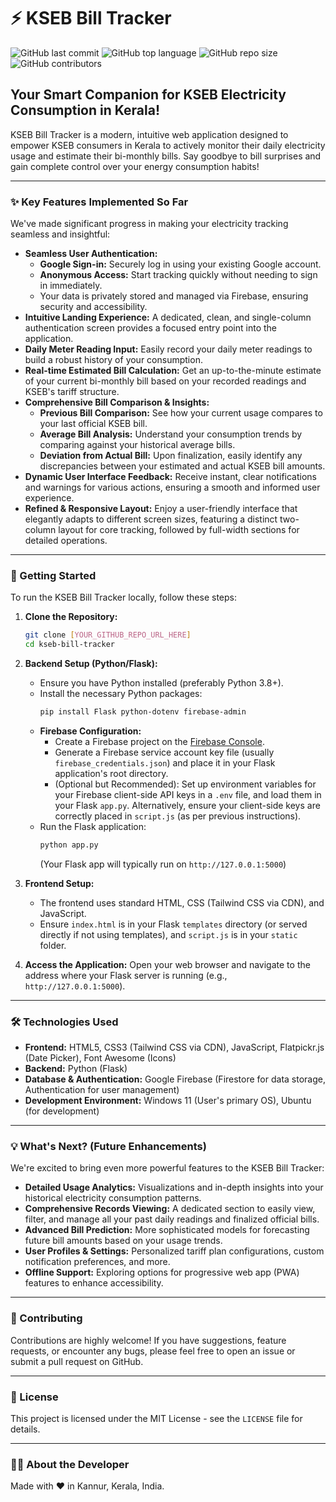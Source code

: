 # ⚡ KSEB Bill Tracker
![GitHub last commit](https://img.shields.io/github/last-commit/AkzXrated/KSEB_BILL_TRACKER_APP) 
![GitHub top language](https://img.shields.io/github/languages/top/AkzXrated/KSEB_BILL_TRACKER_APP)
![GitHub repo size](https://img.shields.io/github/repo-size/AkzXrated/KSEB_BILL_TRACKER_APP)
![GitHub contributors](https://img.shields.io/github/contributors/AkzXrated/KSEB_BILL_TRACKER_APP)
## Your Smart Companion for KSEB Electricity Consumption in Kerala!

KSEB Bill Tracker is a modern, intuitive web application designed to empower KSEB consumers in Kerala to actively monitor their daily electricity usage and estimate their bi-monthly bills. Say goodbye to bill surprises and gain complete control over your energy consumption habits!

---

### ✨ Key Features Implemented So Far

We've made significant progress in making your electricity tracking seamless and insightful:

* **Seamless User Authentication:**
    * **Google Sign-in:** Securely log in using your existing Google account.
    * **Anonymous Access:** Start tracking quickly without needing to sign in immediately.
    * Your data is privately stored and managed via Firebase, ensuring security and accessibility.
* **Intuitive Landing Experience:** A dedicated, clean, and single-column authentication screen provides a focused entry point into the application.
* **Daily Meter Reading Input:** Easily record your daily meter readings to build a robust history of your consumption.
* **Real-time Estimated Bill Calculation:** Get an up-to-the-minute estimate of your current bi-monthly bill based on your recorded readings and KSEB's tariff structure.
* **Comprehensive Bill Comparison & Insights:**
    * **Previous Bill Comparison:** See how your current usage compares to your last official KSEB bill.
    * **Average Bill Analysis:** Understand your consumption trends by comparing against your historical average bills.
    * **Deviation from Actual Bill:** Upon finalization, easily identify any discrepancies between your estimated and actual KSEB bill amounts.
* **Dynamic User Interface Feedback:** Receive instant, clear notifications and warnings for various actions, ensuring a smooth and informed user experience.
* **Refined & Responsive Layout:** Enjoy a user-friendly interface that elegantly adapts to different screen sizes, featuring a distinct two-column layout for core tracking, followed by full-width sections for detailed operations.

---

### 🚀 Getting Started

To run the KSEB Bill Tracker locally, follow these steps:

1.  **Clone the Repository:**
    ```bash
    git clone [YOUR_GITHUB_REPO_URL_HERE]
    cd kseb-bill-tracker
    ```
2.  **Backend Setup (Python/Flask):**
    * Ensure you have Python installed (preferably Python 3.8+).
    * Install the necessary Python packages:
        ```bash
        pip install Flask python-dotenv firebase-admin
        ```
    * **Firebase Configuration:**
        * Create a Firebase project on the [Firebase Console](https://console.firebase.google.com/).
        * Generate a Firebase service account key file (usually `firebase_credentials.json`) and place it in your Flask application's root directory.
        * (Optional but Recommended): Set up environment variables for your Firebase client-side API keys in a `.env` file, and load them in your Flask `app.py`. Alternatively, ensure your client-side keys are correctly placed in `script.js` (as per previous instructions).
    * Run the Flask application:
        ```bash
        python app.py
        ```
        (Your Flask app will typically run on `http://127.0.0.1:5000`)

3.  **Frontend Setup:**
    * The frontend uses standard HTML, CSS (Tailwind CSS via CDN), and JavaScript.
    * Ensure `index.html` is in your Flask `templates` directory (or served directly if not using templates), and `script.js` is in your `static` folder.

4.  **Access the Application:**
    Open your web browser and navigate to the address where your Flask server is running (e.g., `http://127.0.0.1:5000`).

---

### 🛠️ Technologies Used

* **Frontend:** HTML5, CSS3 (Tailwind CSS via CDN), JavaScript, Flatpickr.js (Date Picker), Font Awesome (Icons)
* **Backend:** Python (Flask)
* **Database & Authentication:** Google Firebase (Firestore for data storage, Authentication for user management)
* **Development Environment:** Windows 11 (User's primary OS), Ubuntu (for development)

---

### 💡 What's Next? (Future Enhancements)

We're excited to bring even more powerful features to the KSEB Bill Tracker:

* **Detailed Usage Analytics:** Visualizations and in-depth insights into your historical electricity consumption patterns.
* **Comprehensive Records Viewing:** A dedicated section to easily view, filter, and manage all your past daily readings and finalized official bills.
* **Advanced Bill Prediction:** More sophisticated models for forecasting future bill amounts based on your usage trends.
* **User Profiles & Settings:** Personalized tariff plan configurations, custom notification preferences, and more.
* **Offline Support:** Exploring options for progressive web app (PWA) features to enhance accessibility.

---

### 🤝 Contributing

Contributions are highly welcome! If you have suggestions, feature requests, or encounter any bugs, please feel free to open an issue or submit a pull request on GitHub.

---

### 📄 License

This project is licensed under the MIT License - see the `LICENSE` file for details.

---

### 👨‍💻 About the Developer

Made with ❤️ in Kannur, Kerala, India.
